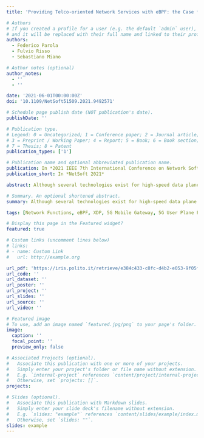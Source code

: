 ```yaml
---
title: 'Providing Telco-oriented Network Services with eBPF: the Case for a 5G Mobile Gateway'

# Authors
# If you created a profile for a user (e.g. the default `admin` user), write the username (folder name) here
# and it will be replaced with their full name and linked to their profile.
authors:
  - Federico Parola
  - Fulvio Risso
  - Sebastiano Miano

# Author notes (optional)
author_notes:
  - ''
  - ''

date: '2021-06-01T00:00:00Z'
doi: '10.1109/NetSoft51509.2021.9492571'

# Schedule page publish date (NOT publication's date).
publishDate: ''

# Publication type.
# Legend: 0 = Uncategorized; 1 = Conference paper; 2 = Journal article;
# 3 = Preprint / Working Paper; 4 = Report; 5 = Book; 6 = Book section;
# 7 = Thesis; 8 = Patent
publication_types: ['1']

# Publication name and optional abbreviated publication name.
publication: In *2021 IEEE 7th International Conference on Network Softwarization (NetSoft)*
publication_short: In *NetSoft 2021*

abstract: Although several technologies exist for high-speed data plane processing, such as DPDK, the above technologies require a rigid partitioning of the resources of the system, such as dedicated CPU cores and network interfaces. Unfortunately, this is not always possible when running at the edge of the network, in which a few servers are available in each cluster and a mixture of data and control plane services must coexist on the same hardware. In this respect, eBPF can become a better alternative thanks to its integration in the vanilla Linux kernel, which enables contemporary support for data and control plane services, hence enabling a more efficient usage of the (scarce) computing resources. This paper proposes the first proof-of-concept open-source implementation of a 5G Mobile Gateway based on eBPF/XDP, highlighting the possible challenges (e.g., to create traffic policers, as buffering is not available in eBPF) and the resulting architecture. The result is characterized in terms of performance and scalability and compared with alternative technologies, showing that it outperforms other in-kernel solutions (e.g., Open vSwitch) and is comparable with DPDK-based platforms.

# Summary. An optional shortened abstract.
summary: Although several technologies exist for high-speed data plane processing, such as DPDK, the above technologies require a rigid partitioning of the resources of the system, such as dedicated CPU cores and network interfaces. Unfortunately, this is not always possible when running at the edge of the network, in which a few servers are available in each cluster and a mixture of data and control plane services must coexist on the same hardware. In this respect, eBPF can become a better alternative thanks to its integration in the vanilla Linux kernel, which enables contemporary support for data and control plane services, hence enabling a more efficient usage of the (scarce) computing resources. This paper proposes the first proof-of-concept open-source implementation of a 5G Mobile Gateway based on eBPF/XDP, highlighting the possible challenges (e.g., to create traffic policers, as buffering is not available in eBPF) and the resulting architecture. The result is characterized in terms of performance and scalability and compared with alternative technologies, showing that it outperforms other in-kernel solutions (e.g., Open vSwitch) and is comparable with DPDK-based platforms.

tags: [Network Functions, eBPF, XDP, 5G Mobile Gateway, 5G User Plane Function]

# Display this page in the Featured widget?
featured: true

# Custom links (uncomment lines below)
# links:
# - name: Custom Link
#   url: http://example.org

url_pdf: 'https://iris.polito.it/retrieve/e384c433-c8fc-d4b2-e053-9f05fe0a1d67'
url_code: ''
url_dataset: ''
url_poster: ''
url_project: ''
url_slides: ''
url_source: ''
url_video: ''

# Featured image
# To use, add an image named `featured.jpg/png` to your page's folder.
image:
  caption: ''
  focal_point: ''
  preview_only: false

# Associated Projects (optional).
#   Associate this publication with one or more of your projects.
#   Simply enter your project's folder or file name without extension.
#   E.g. `internal-project` references `content/project/internal-project/index.md`.
#   Otherwise, set `projects: []`.
projects:

# Slides (optional).
#   Associate this publication with Markdown slides.
#   Simply enter your slide deck's filename without extension.
#   E.g. `slides: "example"` references `content/slides/example/index.md`.
#   Otherwise, set `slides: ""`.
slides: example
---
```

